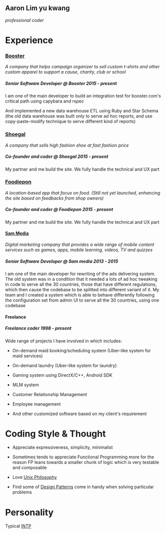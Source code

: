 ## Aaron Lim yu kwang
*professional coder*


# Experience

### [Booster](http://www.booster.com)
*A company that helps campaign organizer to sell custom t-shirts and other custom apparel to support a cause, charity, club or school*

##### Senior Software Developer @ *Booster 2015 - present*
I am one of the main developer to build an integration test for booster.com's critical path using capybara and rspec

And implemented a new data warehouse ETL using Ruby and Star Schema (the old data warehouse was built only to serve ad hoc reports, and  use copy-paste-modify technique to serve different kind of reports)

### [Shoegal](http://www.shoegal.com)
*A company that sells high fashion shoe at fast fashion price*

##### Co-founder and coder @ *Shoegal 2015 - present*
My partner and me build the site. We fully handle the technical and UX part


### [Foodiepon](http://www.foodiepon.com)
*A location-based app that focus on food. (Still not yet launched, enhancing the site based on feedbacks from shop owners)*

##### Co-founder and coder @ *Foodiepon 2015 - present*
My partner and me build the site. We fully handle the technical and UX part

#### [Sam Media](http://www.sam-media.com)
*Digital marketing company that provides a wide range of mobile content services such as games, apps, mobile learning, videos, TV and quizzes*
##### Senior Software Developer @ *Sam media 2013 - 2015*
I am one of the main developer for rewriting of the ads delivering system. The old system was in a condition that it needed a lots of ad hoc tweaking in code to serve all the 30 countries, those that have different regulations, which then cause the codebase to be splitted into different variant of it. My team and I created a system which is able to behave differently following the configuration set from admin UI to serve all the 30 countries, using one codebase

#### Freelance
##### Freelance coder *1998 - present*

Wide range of projects I have involved in which includes:

 - On-demand maid booking/scheduling system (Uber-like system for maid services)

 - On-demand laundry (Uber-like system for laundry)

 - Gaming system using DirectX/C++, Android SDK

 - MLM system

 - Customer Relationship Management

 - Employee management

 - And other customized software based on my client's requirement


 # Coding Style & Thought

 - Appreciate expressiveness, simplicity, minimalist

 - Sometimes tends to appreciate Functional Programming more for the reason FP leans towards a smaller chunk of logic which is very testable and composable

 - Love [Unix Philosophy](https://en.wikipedia.org/wiki/Unix_philosophy)

 - Find some of [Design Patterns](https://en.wikipedia.org/wiki/Design_Patterns) come in handy when solving particular problems


 # Personality
 Typical [INTP](https://www.16personalities.com/intp-personality)
